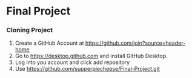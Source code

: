 # Final Project
<h3>Cloning Project</h3>
<ol>
  <li>Create a GitHub Account at <a href="https://github.com/join?source=header-home">https://github.com/join?source=header-home</a></li>
  <li>Go to <a href="https://desktop.github.com">https://desktop.github.com</a> and install GitHub Desktop.</li>
  <li>Log into you account and click add repository</li>
  <li>Use <a href="https://github.com/supperpiecheese/Final-Project.git">https://github.com/supperpiecheese/Final-Project.git</a>
</ol>
  

